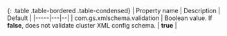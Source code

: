
{: .table .table-bordered .table-condensed}
| Property name | Description | Default   |
|-----|---|--|
|  com.gs.xmlschema.validation  | Boolean value. If **false**, does not validate cluster XML config schema. | **true** |
